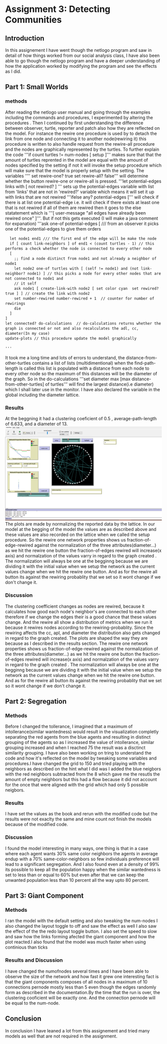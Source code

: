 # Assignment 3: Detecting Communities
<Nahom> <Asnake>


## Introduction
In this assignement I have went though the netlogo program and saw in detail of how things worked from our social analysis class, I have also been able to go though the netlogo program and have a deeper understanding of how the application worked by modifying the program and see the effects as I did. 
## Part 1: Small Worlds
### methods
After reading the netlogo user manual and going through the examples including the commands and procedures, I experimented by altering the 
procedures . Then I continued by first understanding the difference between observer, turtle, reporter and patch also how they are reflected
on the model. For instance the rewire one procedure is used by to detach the link from one node and connecting it to another node(rewiring it)
this procedure is written to also handle request from the rewire-all procedure and the nodes are graphically represented by the turtles. To further
explain the code '''if count turtles != num-nodes [
    setup
  ]'''
makes sure that that the amount of turtles reprented in the model are equal with the amount of nodes specified by the setting if not it will invoke
the setup procedure which will make sure that the model is properly setup with the setting. The variables '''' set rewire-one? true
  set rewire-all? false''' will determine whether the button rewire-one or rewire-all is pressed. '''let potential-edges links with [ not rewired? ] '''
  sets up the potential-edges variable with list from 'links' that are not in 'rewired?' variable which means it will set it up with links that are 
  not rewired   '''ifelse any? potential-edges [''' will check if there is at list one potential-edge i.e. it will check if there exists at least one
  that is not rewired if all of them are rewired then it goes to the else statatement which is '''[ user-message "all edges have already been rewired once" ]'''.
But if not this gets executed (I will make a java comment for expanation)
'''ask one-of potential-edges [  /// from an observer it picks one of the potential-edges to give them orders
     
      let node1 end1 /// the first end of the edge will be make the node 
      if [ count link-neighbors ] of end1 < (count turtles - 1) // this performs a check whether the node is connected to every other node 
      [
        ;; find a node distinct from node1 and not already a neighbor of node1
        let node2 one-of turtles with [ (self != node1) and (not link-neighbor? node1) ] // this picks a node for every other nodes that are not connected to node1 and 
        // it self
        ask node1 [ create-link-with node2 [ set color cyan  set rewired? true ] ] // create the link with node2
        set number-rewired number-rewired + 1  // counter for number of rewirings
        die
      ]
    ]
    let connected? do-calculations  // do-calculations returns whether the graph is connected or not and also recalculates the adl, cc, diameter(In my case)
    update-plots // this procedure update the model graphically

    '''
It took me a long time and lots of errors to understand, the distance-from-other-turtles contains a list of lists (multidimentional) when the find-path-length is called 
this list is populated with a distance from each node to every other node so the maximum of this distances will be the diameter of the graph. So in the do-calculations
'''set diameter max [max distance-from-other-turtles] of turtles''' will find the largest distance(i.e diameter) which I shall later use in the monitor. I have also declared the variable in the global including the diameter lattice. 

### Results
At the beggning it had a clustering coeficient of 0.5 , average-path-length of 6.633, and a diameter of 13. 
![algo-communities](image2.png)
The plots are made by normalizing the reported data by the lattice. In our model at the begging of the model the values are as described above and these values are also
recorded on the lattice when we called the setup procedure.  So the rewire one network properties shows us fraction-of-edge-rewired against the normalization of the three
attributes(diameter...) as we hit the rewire one button the fraction-of-edges rewired will increase(x axis) and normalzation of the values varry in regard to the graph created . The normalization will always be one at the begginng because we are dividing it with the initial value when we setup the network as the current values change when we hit the rewire one button. And as for the rewire all button its against the rewiring probablity that we set so it wont change if we don't change it.

### Discussion
The clustering coefficient changes as nodes are rewired, because it calculates how good each node's neighbor's are connected to each other therefore if we change the edges their is a good chance that these values change. And the rewire all show a distribution of metrics when we run it because it rewires nodes according to the rewiring-probablity. Since the rewiring affects the cc, apl, and diameter the distribution also gets changed in regard to the graph created. The plots are shaped the way they are because as I described in the results section. The rewire one network properties shows us fraction-of-edge-rewired against the normalization of the three
attributes(diameter...) as we hit the rewire one button the fraction-of-edges rewired will increase(x axis) and normalzation of the values varry in regard to the graph created . The normalization will always be one at the begginng because we are dividing it with the initial value when we setup the network as the current values change when we hit the rewire one button. And as for the rewire all button its against the rewiring probablity that we set so it wont change if we don't change it.


## Part 2: Segregation

### Methods
Before I changed the tollerance, I imagined that a maximum of intollerance(similar wantedness) would result in the visualization completly separating the red agents from the blue agents and resulting in distinct grouping of the agents so as I increased the value of intollerance, similar grouping increased and when I reached 75 the result was a disctinct similarity grouping. I have also been working on tring to understand the code and how it's reflected on the model by tweaking some variables and procedures.I have changed the grid to 150 and tried playing with the neighbors as described on the hint what I did was I added the blue neigbors with the red neighbors subtracted from the 8 which gave me the resutls the amount of empty neighbors but this had a flow because it did not account for the once that were aligned with the grid which had only 5 possible neigbors.  


### Results
I have set the values as the book and rerun with the modified code but the results were not exaclty the same and mine count not finish the models because of the modified code.

### Discussion
I found the model interesting in many ways, one thing is that in a case where each agent wants 30% same color neighbors the agents in average endup with a 70% same-color-neighbors so few individuals preference will lead to a significant segregation. And I also found even at a density of 99% its possible to keep all the population happy when the similar wantedness is set to less than or equal to 60% but even after that we can keep the unwanted population less than 10 percent all the way upto 80 percent. 

## Part 3: Giant Component
### Methods
I ran the model with the default setting and also tweaking the num-nodes I also changed the layout toggle to off and saw the effect as well I also saw the effect of the the redo layout toggle button. I also set the speed to slow and saw how the links forming afected the giant component and how the plot reacted.I also found that the model was much faster when using continious than ticks

### Results and Discussion
I have changed the numofnodes several times and I have been able to observe the size of the network and how fast it grew one interesting fact is that the giant components composes of all nodes in a maximum of 10 connections pernode mostly less than 5 even though the edges randomly form as described in the documentation.By the time that the run is over, the clustering cooficient will be exactly one. And the connection pernode will be equal to the num-node. 


## Conclusion
In conclusion I have leaned a lot from this assignement and tried many models as well that are not required in the assignment. 










